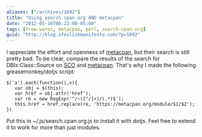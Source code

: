 ```yaml
---
aliases: ["/archives/1692"]
title: "Using search.cpan.org AND metacpan"
date: "2012-05-16T00:22:00-05:00"
tags: [frew-warez, metacpan, perl, search-cpan-org]
guid: "http://blog.afoolishmanifesto.com/?p=1692"
---
```

I appreciate the effort and openness of [metacpan](http://metacpan.org), but
their search is still pretty bad. To be clear, compare the results of the search
for DBIx:Class::Source on
[SCO](http://search.cpan.org/search?query=dbix%3Aclass%3A%3Asource&mode=all) and
[metacpan](https://metacpan.org/search?q=DBIx%3AClass%3A%3ASource). That's why I
made the following greasemonkey/dotjs script:

    $('a').each(function(i,x){
       var obj = $(this);
       var href = obj.attr('href');
       var re = new RegExp('^/~([^/]+)/(.*)$');
       this.href = href.replace(re, 'https://metacpan.org/module/$1/$2');
    })

Put this in ~/.js/search.cpan.org.js to install it with dotjs. Feel free to
extend it to work for more than just modules.
